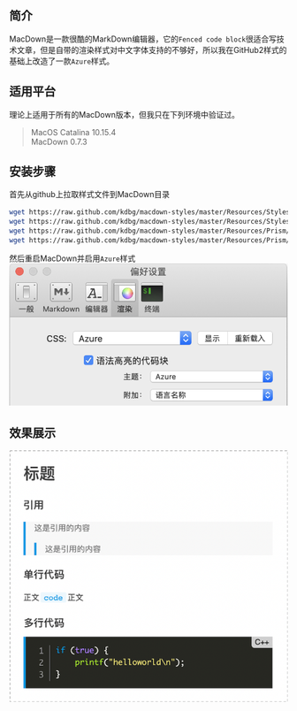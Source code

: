 ## 简介 ##
MacDown是一款很酷的MarkDown编辑器，它的`Fenced code block`很适合写技术文章，但是自带的渲染样式对中文字体支持的不够好，所以我在GitHub2样式的基础上改造了一款`Azure`样式。  

## 适用平台 ##
理论上适用于所有的MacDown版本，但我只在下列环境中验证过。
> MacOS Catalina 10.15.4  
> MacDown 0.7.3  

## 安装步骤 ##

首先从github上拉取样式文件到MacDown目录  

```bash
wget https://raw.github.com/kdbg/macdown-styles/master/Resources/Styles/Azure.css -O /Applications/MacDown.app/Contents/Resources/Styles/Azure.css
wget https://raw.github.com/kdbg/macdown-styles/master/Resources/Styles/Azure2.css -O /Applications/MacDown.app/Contents/Resources/Styles/Azure2.css
wget https://raw.github.com/kdbg/macdown-styles/master/Resources/Prism/components.js -O /Applications/MacDown.app/Contents/Resources/Prism/components.js
wget https://raw.github.com/kdbg/macdown-styles/master/Resources/Prism/themes/prism-azure.css -O /Applications/MacDown.app/Contents/Resources/Prism/themes/prism-azure.css
```
然后重启MacDown并启用`Azure`样式  
![option](image/option.png)

## 效果展示 ##

![screenshot](image/screenshot.png)

